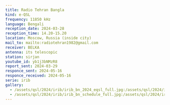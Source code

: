 ```yaml
---
title: Radio Tehran Bangla
kind: e-QSL
frequency: 11850 kHz
language: Bengali
reception_date: 2024-03-28
reception_time: 14.20-15.20
location: Moscow, Russia (inside city)
mail_to: mailto:radiotehran1982@gmail.com
receiver: BELKA
antenna: its telescopic
station: sirjan
youtube_id: yb1j3bNMzR8
report_sent: 2024-03-29
responce_sent: 2024-05-16
responce_received: 2024-05-16
serie: irib
gallery:
  - /assets/qsl/2024/irib/irib_bn_2024_eqsl_full.jpg:/assets/qsl/2024/irib/irib_bn_2024_eqsl_small.jpg
  - /assets/qsl/2024/irib/irib_bn_schedule_full.jpg:/assets/qsl/2024/irib/irib_bn_schedule_small.jpg
---
```

